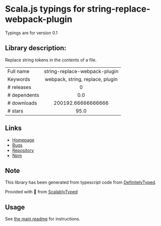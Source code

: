 
# Scala.js typings for string-replace-webpack-plugin

Typings are for version 0.1

## Library description:
Replace string tokens in the contents of a file.

|                    |                 |
| ------------------ | :-------------: |
| Full name          | string-replace-webpack-plugin |
| Keywords           | webpack, string, replace, plugin |
| # releases         | 0 |
| # dependents       | 0.0 |
| # downloads        | 200192.66666666666 |
| # stars            | 95.0 |

## Links
- [Homepage](http://github.com/jamesandersen/string-replace-webpack-plugin)
- [Bugs](https://github.com/jamesandersen/string-replace-webpack-plugin/issues)
- [Repository](https://github.com/jamesandersen/string-replace-webpack-plugin)
- [Npm](https://www.npmjs.com/package/string-replace-webpack-plugin)
    


## Note
This library has been generated from typescript code from [DefinitelyTyped](https://definitelytyped.org).

Provided with :purple_heart: from [ScalablyTyped](https://github.com/oyvindberg/ScalablyTyped)

## Usage
See [the main readme](../../readme.md) for instructions.



